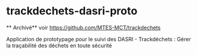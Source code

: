 # trackdechets-dasri-proto


** Archivé** voir https://github.com/MTES-MCT/trackdechets

Application de prototypage pour le suivi des DASRI - Trackdéchets : Gérer la traçabilité des déchets en toute sécurité
